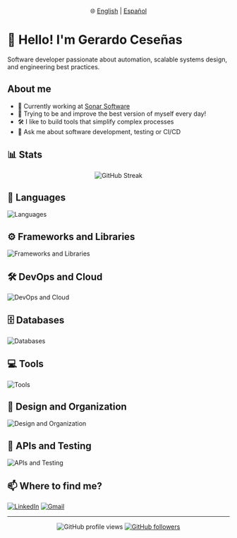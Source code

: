 <p align="center">
  🌐
  <a href="README.md">English</a> |
  <a href="README.es.md">Español</a>
</p>

# 👋 Hello! I'm Gerardo Ceseñas
Software developer passionate about automation, scalable systems design, and engineering best practices.

## About me
- 🔭 Currently working at [Sonar Software](https://www.sonar.software)
- 🌱 Trying to be and improve the best version of myself every day!
- 🛠 I like to build tools that simplify complex processes
- 💬 Ask me about software development, testing or CI/CD

## 📊 Stats
<p align="center">
    <img src="https://streak-stats.demolab.com?user=GCesenas&theme=dark&hide_border=true&exclude_days=Sat,Sun" alt="GitHub Streak" />
</p>

## 🧰 Languages
![Languages](https://skillicons.dev/icons?i=php,js,ts,html,css,bash,md,regex)

## ⚙️ Frameworks and Libraries
![Frameworks and Libraries](https://skillicons.dev/icons?i=laravel,react,vue,next,jquery,flutter,dart,graphql,vite,tailwind,bootstrap)

## 🛠️ DevOps and Cloud
![DevOps and Cloud](https://skillicons.dev/icons?i=docker,githubactions,aws,azure,gcp)

## 🗄️ Databases
![Databases](https://skillicons.dev/icons?i=mysql,postgres,sqlite,mongodb,redis,elasticsearch)

## 💻 Tools
![Tools](https://skillicons.dev/icons?i=git,github,vscode,webstorm,phpstorm,npm,powershell,linux)

## 🎨 Design and Organization
![Design and Organization](https://skillicons.dev/icons?i=figma,notion)

## 🧪 APIs and Testing
![APIs and Testing](https://skillicons.dev/icons?i=postman)


## 📫 Where to find me?
[![LinkedIn](https://skillicons.dev/icons?i=linkedin)](https://www.linkedin.com/in/gcesenas/)
[![Gmail](https://skillicons.dev/icons?i=gmail)](mailto:gcesenasrivera@gmail.com)

---

<div align="center">

![GitHub profile views](https://komarev.com/ghpvc/?username=GCesenas&color=blue)
[![GitHub followers](https://img.shields.io/github/followers/GCesenas?style=social)](https://github.com/GCesenas)

</div>
